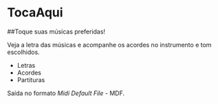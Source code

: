 # TocaAqui

##Toque suas músicas preferidas!

Veja a letra das músicas e acompanhe os acordes no instrumento e tom escolhidos.

- Letras
- Acordes
- Partituras

Saída no formato *Midi Default File* - MDF.